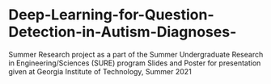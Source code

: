 # Deep-Learning-for-Question-Detection-in-Autism-Diagnoses-
Summer Research project as a part of the Summer Undergraduate Research in Engineering/Sciences (SURE) program
Slides and Poster for presentation given at Georgia Institute of Technology, Summer 2021
